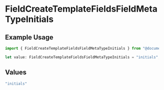 # FieldCreateTemplateFieldsFieldMetaTypeInitials

## Example Usage

```typescript
import { FieldCreateTemplateFieldsFieldMetaTypeInitials } from "@documenso/sdk-typescript/models/operations";

let value: FieldCreateTemplateFieldsFieldMetaTypeInitials = "initials";
```

## Values

```typescript
"initials"
```